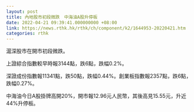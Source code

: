 ```yaml
---
layout: post
title: 內地股市初段微跌　中海油A股升停板
date: 2022-04-21 09:39:41.000000000 +08:00
link: https://news.rthk.hk/rthk/ch/component/k2/1644953-20220421.htm
categories: rthk
---
```


滬深股市在開市初段微跌。

上證綜合指數較早時報3144點，跌6點，跌幅0.2%。

深證成份指數報11341點，跌50點，跌幅0.44%。創業板指數報2357點，跌6點，跌幅0.27%。

中海油今日A股掛牌高開20%，開市報12.96元人民幣，其後高見15.55元，升近44%升停板。
